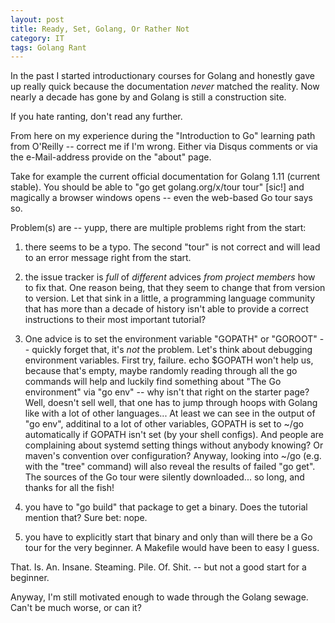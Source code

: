 ```yaml
---
layout: post
title: Ready, Set, Golang, Or Rather Not
category: IT
tags: Golang Rant
---
```


In the past I started introductionary courses for Golang and honestly gave up really quick because the documentation _never_ matched the reality.
Now nearly a decade has gone by and Golang is still a construction site.

If you hate ranting, don't read any further.

From here on my experience during the "Introduction to Go" learning path from O'Reilly
-- correct me if I'm wrong. Either via Disqus comments or via the e-Mail-address provide on the "about" page.

Take for example the current official documentation for Golang 1.11 (current stable).
You should be able to "go get golang.org/x/tour tour" [sic!] and magically a browser windows opens
-- even the web-based Go tour says so.
 
Problem(s) are -- yupp, there are multiple problems right from the start:

1. there seems to be a typo. The second "tour" is not correct and will lead to an error message right from the start.

2. the issue tracker is _full_ of _different_ advices _from project members_ how to fix that.
One reason being, that they seem to change that from version to version.
Let that sink in a little, a programming language community that has more than a decade of history
isn't able to provide a correct instructions to their most important tutorial?

3. One advice is to set the environment variable "GOPATH" or "GOROOT" -- quickly forget that, it's _not_ the problem.
Let's think about debugging environment variables. First try, failure. echo $GOPATH won't help us, because that's empty, 
maybe randomly reading through all the go commands will help and luckily find something about "The Go environment" via "go env" 
-- why isn't that right on the starter page? Well, doesn't sell well, that one has to jump through hoops with Golang like with 
a lot of other languages...
At least we can see in the output of "go env", additinal to a lot of other variables, GOPATH is set to ~/go automatically 
if GOPATH isn't set (by your shell configs).
And people are complaining about systemd setting things without anybody knowing? Or maven's convention over configuration?
Anyway, looking into ~/go (e.g. with the "tree" command) will also reveal the results of failed "go get".
The sources of the Go tour were silently downloaded... so long, and thanks for all the fish!

4. you have to "go build" that package to get a binary. Does the tutorial mention that? Sure bet: nope.

5. you have to explicitly start that binary and only than will there be a Go tour for the very beginner. 
A Makefile would have been to easy I guess.

That. Is. An. Insane. Steaming. Pile. Of. Shit. -- but not a good start for a beginner.

Anyway, I'm still motivated enough to wade through the Golang sewage. Can't be much worse, or can it?

